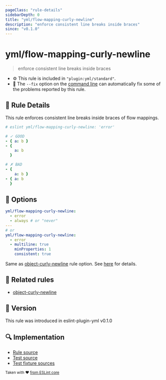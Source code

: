 ```yaml
---
pageClass: "rule-details"
sidebarDepth: 0
title: "yml/flow-mapping-curly-newline"
description: "enforce consistent line breaks inside braces"
since: "v0.1.0"
---
```


# yml/flow-mapping-curly-newline

> enforce consistent line breaks inside braces

- :gear: This rule is included in `"plugin:yml/standard"`.
- :wrench: The `--fix` option on the [command line](https://eslint.org/docs/user-guide/command-line-interface#fixing-problems) can automatically fix some of the problems reported by this rule.

## :book: Rule Details

This rule enforces consistent line breaks inside braces of flow mappings.

<eslint-code-block fix>

<!-- eslint-skip -->

```yaml
# eslint yml/flow-mapping-curly-newline: 'error'

# ✓ GOOD
- { a: b }
- {
    a: b
  }

# ✗ BAD
- {
    a: b }
- { a: b
  }
```

</eslint-code-block>

## :wrench: Options

```yaml
yml/flow-mapping-curly-newline:
  - error
  - always # or "never"
---
# or
yml/flow-mapping-curly-newline:
  - error
  - multiline: true
    minProperties: 1
    consistent: true
```

Same as [object-curly-newline] rule option. See [here](https://eslint.org/docs/rules/object-curly-newline#options) for details.

## :couple: Related rules

- [object-curly-newline]

[object-curly-newline]: https://eslint.org/docs/rules/object-curly-newline

## :rocket: Version

This rule was introduced in eslint-plugin-yml v0.1.0

## :mag: Implementation

- [Rule source](https://github.com/ota-meshi/eslint-plugin-yml/blob/master/src/rules/flow-mapping-curly-newline.ts)
- [Test source](https://github.com/ota-meshi/eslint-plugin-yml/blob/master/tests/src/rules/flow-mapping-curly-newline.ts)
- [Test fixture sources](https://github.com/ota-meshi/eslint-plugin-yml/tree/master/tests/fixtures/rules/flow-mapping-curly-newline)

<sup>Taken with ❤️ [from ESLint core](https://eslint.org/docs/rules/object-curly-newline)</sup>
